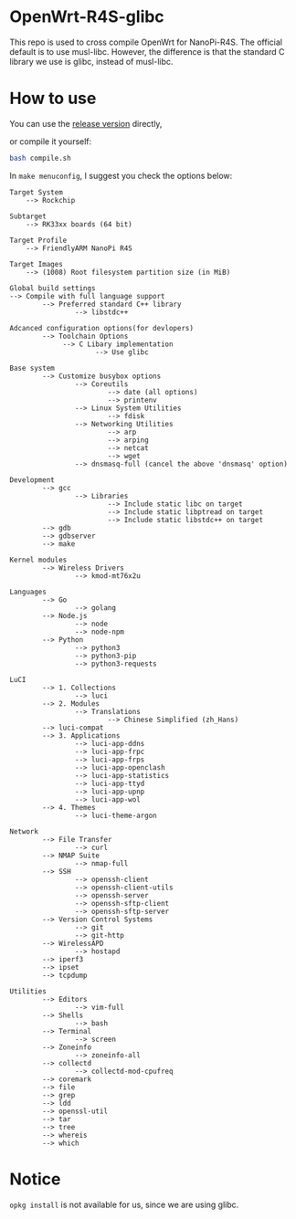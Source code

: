 # OpenWrt-R4S-glibc
This repo is used to cross compile OpenWrt for NanoPi-R4S. 
The official default is to use musl-libc.
However, the difference is that the standard C library we use is glibc, instead of musl-libc. 

# How to use

You can use the [release version](https://github.com/SunBK201/OpenWrt-R4S-glibc/releases) directly, 

or compile it yourself: 

```bash
bash compile.sh
```

In `make menuconfig`, I suggest you check the options below:

```
Target System
	--> Rockchip

Subtarget
	--> RK33xx boards (64 bit)

Target Profile
	--> FriendlyARM NanoPi R4S

Target Images
	--> (1008) Root filesystem partition size (in MiB)

Global build settings 
--> Compile with full language support
		--> Preferred standard C++ library 
				--> libstdc++

Adcanced configuration options(for devlopers)
		--> Toolchain Options
			 --> C Libary implementation
					 --> Use glibc

Base system 
		--> Customize busybox options 
				--> Coreutils
						--> date (all options)
						--> printenv
				--> Linux System Utilities 
						--> fdisk
				--> Networking Utilities 
						--> arp
						--> arping
						--> netcat
						--> wget
				--> dnsmasq-full (cancel the above 'dnsmasq' option)

Development 
		--> gcc
				--> Libraries  
						--> Include static libc on target
						--> Include static libptread on target
						--> Include static libstdc++ on target
		--> gdb
		--> gdbserver
		--> make

Kernel modules
		--> Wireless Drivers
				--> kmod-mt76x2u

Languages
		--> Go
				--> golang
		--> Node.js
				--> node
				--> node-npm
		--> Python
				--> python3
				--> python3-pip
				--> python3-requests

LuCI
		--> 1. Collections
				--> luci
		--> 2. Modules
				--> Translations
						--> Chinese Simplified (zh_Hans)
		--> luci-compat
		--> 3. Applications
				--> luci-app-ddns
				--> luci-app-frpc
				--> luci-app-frps
				--> luci-app-openclash
				--> luci-app-statistics
				--> luci-app-ttyd
				--> luci-app-upnp
				--> luci-app-wol
		--> 4. Themes
				--> luci-theme-argon

Network
		--> File Transfer
				--> curl
		--> NMAP Suite
				--> nmap-full
		--> SSH
				--> openssh-client
				--> openssh-client-utils
				--> openssh-server
				--> openssh-sftp-client
				--> openssh-sftp-server
		--> Version Control Systems
				--> git
				--> git-http
		--> WirelessAPD
				--> hostapd
		--> iperf3
		--> ipset
		--> tcpdump

Utilities
		--> Editors
				--> vim-full
		--> Shells
				--> bash
		--> Terminal
				--> screen
		--> Zoneinfo
				--> zoneinfo-all
		--> collectd
				--> collectd-mod-cpufreq
		--> coremark
		--> file
		--> grep
		--> ldd
		--> openssl-util
		--> tar
		--> tree
		--> whereis
		--> which
```

# Notice
`opkg install` is not available for us, since we are using glibc.



